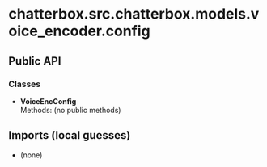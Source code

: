 # chatterbox.src.chatterbox.models.voice_encoder.config

## Public API

### Classes
- **VoiceEncConfig**  
  Methods: (no public methods)

## Imports (local guesses)
- (none)